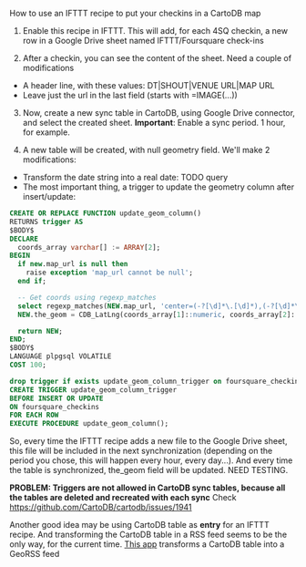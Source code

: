 How to use an IFTTT recipe to put your checkins in a CartoDB map

1. Enable this recipe in IFTTT. This will add, for each 4SQ checkin, a new row
in a Google Drive sheet named IFTTT/Foursquare check-ins

2. After a checkin, you can see the content of the sheet. Need a couple of modifications

* A header line, with these values: DT|SHOUT|VENUE URL|MAP URL
* Leave just the url in the last field (starts with =IMAGE(...))


3. Now, create a new sync table in CartoDB, using Google Drive connector, and select the created sheet.
**Important**: Enable a sync period. 1 hour, for example.

4. A new table will be created, with null geometry field. We'll make 2 modifications:

* Transform the date string into a real date: TODO query
* The most important thing, a trigger to update the geometry column after insert/update:

```sql
CREATE OR REPLACE FUNCTION update_geom_column()
RETURNS trigger AS
$BODY$
DECLARE
  coords_array varchar[] := ARRAY[2];
BEGIN
  if new.map_url is null then
    raise exception 'map_url cannot be null';
  end if;

  -- Get coords using regexp_matches
  select regexp_matches(NEW.map_url, 'center=(-?[\d]*\.[\d]*),(-?[\d]*\.[\d]*)&') into coords_array;
  NEW.the_geom = CDB_LatLng(coords_array[1]::numeric, coords_array[2]::numeric);

  return NEW;
END;
$BODY$
LANGUAGE plpgsql VOLATILE
COST 100;

drop trigger if exists update_geom_column_trigger on foursquare_checkins;
CREATE TRIGGER update_geom_column_trigger
BEFORE INSERT OR UPDATE
ON foursquare_checkins
FOR EACH ROW
EXECUTE PROCEDURE update_geom_column();
```

So, every time the IFTTT recipe adds a new file to the Google Drive sheet, this file will be included
in the next synchronization (depending on the period you chose, this will happen every hour, every day...).
And every time the table is synchronized, the_geom field will be updated. NEED TESTING.

**PROBLEM: Triggers are not allowed in CartoDB sync tables, because all the tables are deleted and recreated with each sync**
Check https://github.com/CartoDB/cartodb/issues/1941

Another good idea may be using CartoDB table as **entry** for an IFTTT recipe. And transforming the CartoDB table in a RSS feed seems to be the only way, for the current time. [This app](https://github.com/andrewxhill/cartodb-rss) transforms a CartoDB table into a GeoRSS feed
